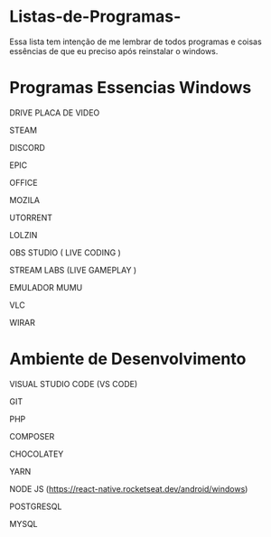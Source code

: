 # Listas-de-Programas-
Essa lista tem intenção de me lembrar de todos programas e coisas essências de que eu preciso após reinstalar o windows. 

# Programas Essencias Windows

DRIVE PLACA DE VIDEO

STEAM

DISCORD

EPIC

OFFICE

MOZILA

UTORRENT

LOLZIN

OBS STUDIO ( LIVE CODING )

STREAM LABS (LIVE GAMEPLAY )

EMULADOR MUMU 

VLC

WIRAR

# Ambiente de Desenvolvimento

VISUAL STUDIO CODE (VS CODE)

GIT

PHP

COMPOSER

CHOCOLATEY

YARN

NODE JS (https://react-native.rocketseat.dev/android/windows)

POSTGRESQL

MYSQL




